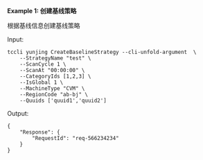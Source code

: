 **Example 1: 创建基线策略**

根据基线信息创建基线策略

Input: 

```
tccli yunjing CreateBaselineStrategy --cli-unfold-argument  \
    --StrategyName "test" \
    --ScanCycle 1 \
    --ScanAt "00:00:00" \
    --CategoryIds [1,2,3] \
    --IsGlobal 1 \
    --MachineType "CVM" \
    --RegionCode "ab-bj" \
    --Quuids ['quuid1','quuid2']
```

Output: 
```
{
    "Response": {
        "RequestId": "req-566234234"
    }
}
```

